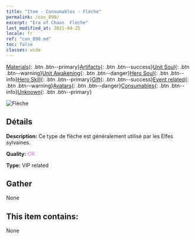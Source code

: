 ```yaml
---
title: "Item - Consumables - Flèche"
permalink: /con_890/
excerpt: "Era of Chaos  Flèche"
last_modified_at: 2021-04-25
locale: fr
ref: "con_890.md"
toc: false
classes: wide
---
```

 [Materials](/ItemsFR/){: .btn .btn--primary}[Artifacts](/ItemsFR/Artifacts/){: .btn .btn--success}[Unit Soul](/ItemsFR/UnitSoul/){: .btn .btn--warning}[Unit Awakening](/ItemsFR/UnitAwakening/){: .btn .btn--danger}[Hero Soul](/ItemsFR/HeroSoul/){: .btn .btn--info}[Hero Skill](/ItemsFR/HeroSkill/){: .btn .btn--primary}[Gift](/ItemsFR/Gift/){: .btn .btn--success}[Event related](/ItemsFR/Events/){: .btn .btn--warning}[Avatars](/ItemsFR/Avatars/){: .btn .btn--danger}[Consumables](/ItemsFR/Consumables/){: .btn .btn--info}[Unknown](/ItemsFR/Unknown/){: .btn .btn--primary}

 ![Flèche](/images/t/i_arrow.png)

## Détails
 **Description:** Ce type de flèche est généralement utilisé par les Elfes sylvaines.

 **Quality:** <span style="color: #DA70D6">OK</span>

 **Type:** VIP related

## Gather

  None

## This item contains:

  None

